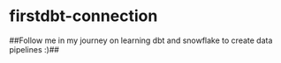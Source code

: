 # firstdbt-connection

##Follow me in my journey on learning dbt and snowflake to create data pipelines :)##
